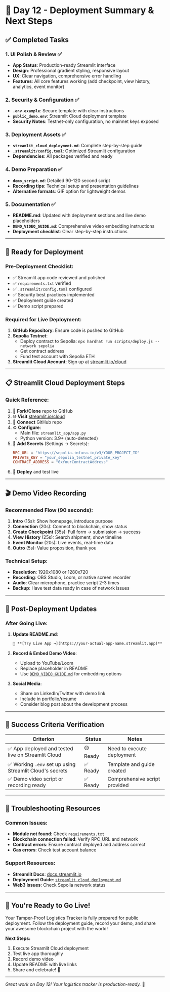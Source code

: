 # 🎯 Day 12 - Deployment Summary & Next Steps

## ✅ Completed Tasks

### 1. UI Polish & Review ✅
- **App Status**: Production-ready Streamlit interface
- **Design**: Professional gradient styling, responsive layout
- **UX**: Clear navigation, comprehensive error handling
- **Features**: All core features working (add checkpoint, view history, analytics, event monitor)

### 2. Security & Configuration ✅  
- **`.env.example`**: Secure template with clear instructions
- **`public_demo.env`**: Streamlit Cloud deployment template
- **Security Notes**: Testnet-only configuration, no mainnet keys exposed

### 3. Deployment Assets ✅
- **`streamlit_cloud_deployment.md`**: Complete step-by-step guide
- **`.streamlit/config.toml`**: Optimized Streamlit configuration
- **Dependencies**: All packages verified and ready

### 4. Demo Preparation ✅
- **`demo_script.md`**: Detailed 90-120 second script
- **Recording tips**: Technical setup and presentation guidelines
- **Alternative formats**: GIF option for lightweight demos

### 5. Documentation ✅
- **README.md**: Updated with deployment sections and live demo placeholders
- **`DEMO_VIDEO_GUIDE.md`**: Comprehensive video embedding instructions
- **Deployment checklist**: Clear step-by-step instructions

---

## 🚀 Ready for Deployment

### Pre-Deployment Checklist:
- ✅ Streamlit app code reviewed and polished
- ✅ `requirements.txt` verified  
- ✅ `.streamlit/config.toml` configured
- ✅ Security best practices implemented
- ✅ Deployment guide created
- ✅ Demo script prepared

### Required for Live Deployment:
1. **GitHub Repository**: Ensure code is pushed to GitHub
2. **Sepolia Testnet**:
   - Deploy contract to Sepolia: `npx hardhat run scripts/deploy.js --network sepolia`
   - Get contract address
   - Fund test account with Sepolia ETH
3. **Streamlit Cloud Account**: Sign up at [streamlit.io/cloud](https://streamlit.io/cloud)

---

## 📋 Streamlit Cloud Deployment Steps

### Quick Reference:
1. 🍴 **Fork/Clone** repo to GitHub
2. 🌐 **Visit** [streamlit.io/cloud](https://streamlit.io/cloud)
3. 🔗 **Connect** GitHub repo
4. ⚙️ **Configure**:
   - Main file: `streamlit_app/app.py`
   - Python version: 3.9+ (auto-detected)
5. 🔐 **Add Secrets** (Settings → Secrets):
   ```toml
   RPC_URL = "https://sepolia.infura.io/v3/YOUR_PROJECT_ID"
   PRIVATE_KEY = "your_sepolia_testnet_private_key"
   CONTRACT_ADDRESS = "0xYourContractAddress"
   ```
6. 🚀 **Deploy** and test live

---

## 🎬 Demo Video Recording

### Recommended Flow (90 seconds):
1. **Intro** (15s): Show homepage, introduce purpose
2. **Connection** (20s): Connect to blockchain, show status
3. **Create Checkpoint** (35s): Full form → submission → success
4. **View History** (25s): Search shipment, show timeline
5. **Event Monitor** (20s): Live events, real-time data
6. **Outro** (5s): Value proposition, thank you

### Technical Setup:
- **Resolution**: 1920x1080 or 1280x720
- **Recording**: OBS Studio, Loom, or native screen recorder
- **Audio**: Clear microphone, practice script 2-3 times
- **Backup**: Have test data ready in case of network issues

---

## 📱 Post-Deployment Updates

### After Going Live:
1. **Update README.md**:
   ```markdown
   🚀 **[Try Live App →](https://your-actual-app-name.streamlit.app)**
   ```

2. **Record & Embed Demo Video**:
   - Upload to YouTube/Loom
   - Replace placeholder in README
   - Use [`DEMO_VIDEO_GUIDE.md`](DEMO_VIDEO_GUIDE.md) for embedding options

3. **Social Media**:
   - Share on LinkedIn/Twitter with demo link
   - Include in portfolio/resume
   - Consider blog post about the development process

---

## 🎯 Success Criteria Verification

| Criterion | Status | Notes |
|-----------|--------|-------|
| ✅ App deployed and tested live on Streamlit Cloud | 🟡 Ready | Need to execute deployment |
| ✅ Working `.env` set up using Streamlit Cloud's secrets | ✅ Ready | Template and guide created |
| ✅ Demo video script or recording ready | ✅ Ready | Comprehensive script provided |

---

## 🔧 Troubleshooting Resources

### Common Issues:
- **Module not found**: Check `requirements.txt`
- **Blockchain connection failed**: Verify RPC_URL and network
- **Contract errors**: Ensure contract deployed and address correct
- **Gas errors**: Check test account balance

### Support Resources:
- **Streamlit Docs**: [docs.streamlit.io](https://docs.streamlit.io)
- **Deployment Guide**: [`streamlit_cloud_deployment.md`](streamlit_cloud_deployment.md)
- **Web3 Issues**: Check Sepolia network status

---

## 🎉 You're Ready to Go Live!

Your Tamper-Proof Logistics Tracker is fully prepared for public deployment. Follow the deployment guide, record your demo, and share your awesome blockchain project with the world!

**Next Steps:**
1. Execute Streamlit Cloud deployment
2. Test live app thoroughly  
3. Record demo video
4. Update README with live links
5. Share and celebrate! 🎊

---

*Great work on Day 12! Your logistics tracker is production-ready.* 🚀